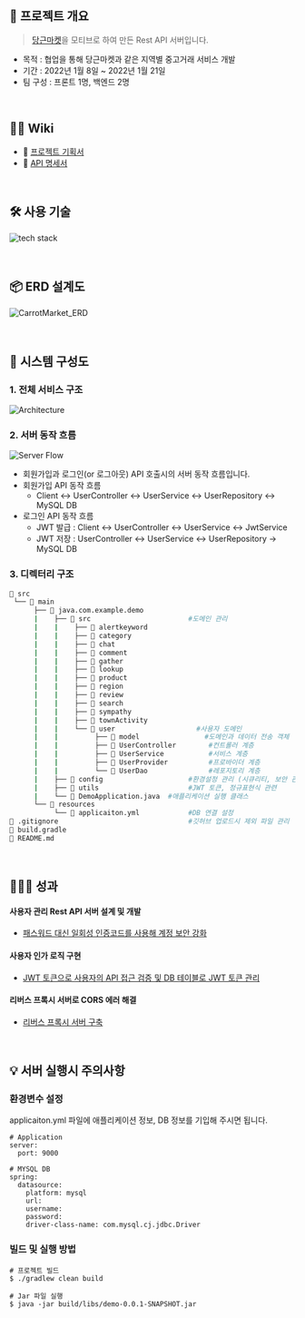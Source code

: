 
## 📝 프로젝트 개요
> [당근마켓](https://www.daangn.com/)을 모티브로 하여 만든 Rest API 서버입니다.
- 목적 : 협업을 통해 당근마켓과 같은 지역별 중고거래 서비스 개발 
- 기간 : 2022년 1월 8일 ~ 2022년 1월 21일 
- 팀 구성 : 프론트 1명, 백엔드 2명

</br>
<!--  -->

## 💁‍♂️ Wiki  
- 📄 [프로젝트 기획서](https://docs.google.com/document/d/1_Vou9ztPNuIda4ut12qDLIkIAlxaGnKM0SUuyv5ibpc/edit)
- 📰 [API 명세서](https://docs.google.com/spreadsheets/d/1B9NBjDoiH_AhRWvvDPoLE7wYosEl6iXz3fKVGy87UuY/edit#gid=1272810478)
<!---📦 [ERD 설계도](https://user-images.githubusercontent.com/62496215/157592220-fffa6e71-23be-4de9-b9c3-a1428a2784a5.png)-->   
<!--- 📁 [디렉토리 구조](https://github.com/gusdn7142/CarrotMarket_Clone_Server/wiki/%F0%9F%93%81-Directory-Structure)-->
<!--- 📽 시연 영상 : API 명세서의 postman 실행 결과 화면으로 대체--> 

</br>

## 🛠 사용 기술
![tech stack](https://github.com/gusdn7142/InstarEye_Backend/assets/62496215/aa38bf26-5892-4c28-94bf-f3df413be5a1)

</br>

## 📦 ERD 설계도
![CarrotMarket_ERD](https://user-images.githubusercontent.com/62496215/157592220-fffa6e71-23be-4de9-b9c3-a1428a2784a5.png)  
  
</br>

## 🔩 시스템 구성도
### 1. 전체 서비스 구조  
![Architecture](https://github.com/gusdn7142/InstarEye_Backend/assets/62496215/b085761a-daa2-4619-bc58-24e8092cfaf6)

### 2. 서버 동작 흐름
![Server Flow](https://github.com/gusdn7142/InstarEye_Backend/assets/62496215/41ae26b8-cd7f-4401-88ce-7864420ef85a)
- 회원가입과 로그인(or 로그아웃) API 호출시의 서버 동작 흐름입니다.
- 회원가입 API 동작 흐름
  - Client <-> UserController <-> UserService <-> UserRepository <-> MySQL DB
- 로그인 API 동작 흐름  
  - JWT 발급 : Client <-> UserController <-> UserService <-> JwtService 
  - JWT 저장 : UserController <-> UserService <-> UserRepository -> MySQL DB

### 3. 디렉터리 구조
```bash
📂 src
 └── 📂 main         
      ├── 📂 java.com.example.demo        			
      |    ├── 📂 src                        #도메인 관리  
      |    |    ├── 📂 alertkeyword            
      |    |    ├── 📂 category
      |    |    ├── 📂 chat
      |    |    ├── 📂 comment
      |    |    ├── 📂 gather
      |    |    ├── 📂 lookup
      |    |    ├── 📂 product
      |    |    ├── 📂 region
      |    |    ├── 📂 review
      |    |    ├── 📂 search
      |    |    ├── 📂 sympathy
      |    |    ├── 📂 townActivity
      |    |    └── 📂 user                    #사용자 도메인
      |    |         ├── 📂 model                #도메인과 데이터 전송 객체 
      |    |         ├── 📄 UserController        #컨트롤러 계층 
      |    |         ├── 📄 UserService           #서비스 계층
      |    |         ├── 📄 UserProvider          #프로바이더 계층
      |    |         └── 📄 UserDao               #레포지토리 계층 
      |    ├── 📂 config                     #환경설정 관리 (시큐리티, 보안 관련, 예외 처리)
      |    ├── 📂 utils                      #JWT 토큰, 정규표현식 관련
      |    └── 📄 DemoApplication.java  #애플리케이션 실행 클래스
      └── 📂 resources
           └── 📄 applicaiton.yml            #DB 연결 설정
📄 .gitignore                                #깃허브 업로드시 제외 파일 관리  
📄 build.gradle                                                                   
📄 README.md
``` 
<!-- - 도메인형으로 패키지 구조를 설계했습니다.
- 디렉터리별 세부 파일 구조는 [Wiki](https://github.com/gusdn7142/Instagram_Clone_Server/wiki/%F0%9F%93%81-Directory-Structure)를 참고해 주시면 감사합니다.  -->



</br>

## 👨🏻‍🏫 성과

#### 사용자 관리 Rest API 서버 설계 및 개발    
- [패스워드 대신 일회성 인증코드를 사용해 계정 보안 강화](https://fir-lancer-6bb.notion.site/7693d95d134247be8e1607d4495dd17a?pvs=4)     

#### 사용자 인가 로직 구현
- [JWT 토큰으로 사용자의 API 접근 검증 및 DB 테이블로 JWT 토큰 관리](https://fir-lancer-6bb.notion.site/JWT-API-DB-JWT-38b41a7d8ec744029d89368608296f96?pvs=4)

#### 리버스 프록시 서버로 CORS 에러 해결
- [리버스 프록시 서버 구축](https://fir-lancer-6bb.notion.site/123d87c32b4c46f792b63403fe027049?pvs=4)

</br>

## 💡 서버 실행시 주의사항

### 환경변수 설정
applicaiton.yml 파일에 애플리케이션 정보, DB 정보를 기입해 주시면 됩니다.
  
```
# Application
server:
  port: 9000

# MYSQL DB
spring:
  datasource:
    platform: mysql
    url:
    username: 
    password:
    driver-class-name: com.mysql.cj.jdbc.Driver
``` 
  
### 빌드 및 실행 방법  
```
# 프로젝트 빌드 
$ ./gradlew clean build

# Jar 파일 실행
$ java -jar build/libs/demo-0.0.1-SNAPSHOT.jar
``` 
  
</br>
